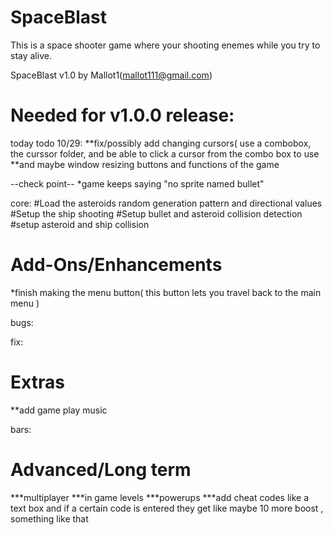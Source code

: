 SpaceBlast
=============

This is a space shooter game where your shooting enemes while you try to stay alive.



SpaceBlast v1.0 by Mallot1(mallot111@gmail.com) 

Needed for v1.0.0 release:
================================================================================

today todo 10/29:
**fix/possibly add changing cursors( use a combobox, the curssor folder, and be able to click a cursor from the combo box to use
**and maybe window resizing buttons and functions of the game

--check point--
*game keeps saying "no sprite named bullet"

core:
#Load the asteroids random generation pattern and directional values
#Setup the ship shooting 
#Setup bullet and asteroid collision detection
#setup asteroid and ship collision


Add-Ons/Enhancements
=================================================================================
*finish making the menu button( this button lets you travel back to the main menu )

bugs:


fix:

Extras
==================================================================================
**add game play music

bars:

Advanced/Long term
==================================================================================
***multiplayer
***in game levels
***powerups
***add cheat codes like a text box and if a certain code is entered they get like maybe 10 more boost , something like that

